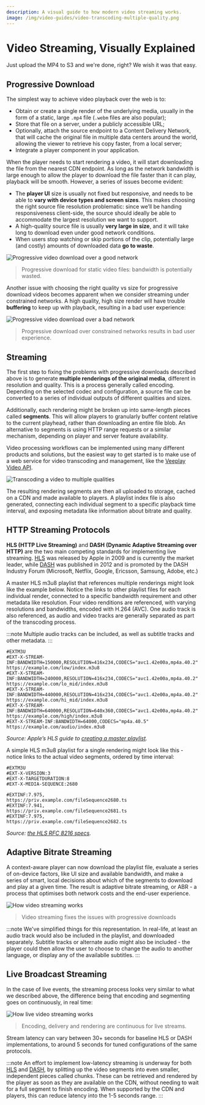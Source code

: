 ```yaml
---
description: A visual guide to how modern video streaming works.
image: /img/video-guides/video-transcoding-multiple-quality.png
---
```


# Video Streaming, Visually Explained

Just upload the MP4 to S3 and we're done, right? We wish it was that easy.

## Progressive Download

The simplest way to achieve video playback over the web is to:

- Obtain or create a single render of the underlying media, usually in the form of a static, large `.mp4` file (`.webm` files are also popular);
- Store that file on a server, under a publicly accessible URL;
- Optionally, attach the source endpoint to a Content Delivery Network, that will cache the original file in multiple data centers around the world, allowing the viewer to retrieve his copy  faster, from a local server;
- Integrate a player component in your application.

When the player needs to start rendering a video, it will start downloading the file from the nearest CDN endpoint. As long as the network bandwidth is large enough to allow the player to download the file faster than it can play, playback will be smooth. However, a series of issues become evident:

- The **player UI** size is usually not fixed but responsive, and needs to be able to **vary with device types and screen sizes**. This makes choosing the right source file resolution problematic: since we’ll be handing responsiveness client-side, the source should ideally be able to accommodate the largest resolution we want to support.
- A high-quality source file is usually **very large in size**, and it will take long to download even under good network conditions.
- When users stop watching or skip portions of the clip, potentially large (and costly) amounts of downloaded data **go to waste**.

![Progressive video download over a good network](/img/video-guides/progressive-video-download-good-network.gif)
> Progressive download for static video files: bandwidth is potentially wasted.

Another issue with choosing the right quality vs size for progressive download videos becomes apparent when we consider streaming under constrained networks. A high quality, high size render will have trouble **buffering** to keep up with playback, resulting in a bad user experience:

![Progressive video download over a bad network](/img/video-guides/progressive-video-download-bad-network.gif)
> Progressive download over constrained networks results in bad user experience.

## Streaming

The first step to fixing the problems with progressive downloads described above is to generate **multiple renderings of the original media**, different in resolution and quality. This is a process generally called encoding. Depending on the selected codec and configuration, a source file can be converted to a series of individual outputs of different qualities and sizes.

Additionally, each rendering might be broken up into same-length pieces called **segments**. This will allow players to granularly buffer content relative to the current playhead, rather than downloading an entire file blob. An alternative to segments is using HTTP range requests or a similar mechanism, depending on player and server feature availability.

Video processing workflows can be implemented using many different products and solutions, but the easiest way to get started is to make use of a web service for video transcoding and management, like the [Veeplay Video API](https://veeplay.com/video-api-cloud/).

![Transcoding a video to multiple qualities](/img/video-guides/video-transcoding-multiple-quality.png)

The resulting rendering segments are then all uploaded to storage, cached on a CDN and made available to players. A playlist index file is also generated, connecting each individual segment to a specific playback time interval, and exposing metadata like information about bitrate and quality.

## HTTP Streaming Protocols

**HLS (HTTP Live Streaming)** and **DASH (Dynamic Adaptive Streaming over HTTP)** are the two main competing standards for implementing live streaming. [HLS](https://developer.apple.com/streaming/) was released by Apple in 2009 and is currently the market leader, while [DASH](https://dashif.org/) was published in 2012 and is promoted by the DASH Industry Forum (Microsoft, Netflix, Google, Ericsson, Samsung, Adobe, etc.)

A master HLS m3u8 playlist that references multiple renderings might look like the example below. Notice the links to other playlist files for each individual render, connected to a specific bandwidth requirement and other metadata like resolution. Four video renditions are referenced, with varying resolutions and bandwidths, encoded with H.264 (AVC). One audio track is also referenced, as audio and video tracks are generally separated as part of the transcoding process.

:::note
Multiple audio tracks can be included, as well as subtitle tracks and other metadata.
:::

    #EXTM3U
    #EXT-X-STREAM-INF:BANDWIDTH=150000,RESOLUTION=416x234,CODECS="avc1.42e00a,mp4a.40.2"
    https://example.com/low/index.m3u8
    #EXT-X-STREAM-INF:BANDWIDTH=240000,RESOLUTION=416x234,CODECS="avc1.42e00a,mp4a.40.2"
    https://example.com/lo_mid/index.m3u8
    #EXT-X-STREAM-INF:BANDWIDTH=440000,RESOLUTION=416x234,CODECS="avc1.42e00a,mp4a.40.2"
    https://example.com/hi_mid/index.m3u8
    #EXT-X-STREAM-INF:BANDWIDTH=640000,RESOLUTION=640x360,CODECS="avc1.42e00a,mp4a.40.2"
    https://example.com/high/index.m3u8
    #EXT-X-STREAM-INF:BANDWIDTH=64000,CODECS="mp4a.40.5"
    https://example.com/audio/index.m3u8

_Source: Apple’s HLS guide to [creating a master playlist](https://developer.apple.com/documentation/http_live_streaming/example_playlists_for_http_live_streaming/creating_a_master_playlist)._

A simple HLS m3u8 playlist for a single rendering might look like this - notice links to the actual video segments, ordered by time interval:

    #EXTM3U
    #EXT-X-VERSION:3
    #EXT-X-TARGETDURATION:8
    #EXT-X-MEDIA-SEQUENCE:2680
    
    #EXTINF:7.975,
    https://priv.example.com/fileSequence2680.ts
    #EXTINF:7.941,
    https://priv.example.com/fileSequence2681.ts
    #EXTINF:7.975,
    https://priv.example.com/fileSequence2682.ts

_Source: [the HLS RFC 8216 specs](https://tools.ietf.org/html/rfc8216)._

## Adaptive Bitrate Streaming

A context-aware player can now download the playlist file, evaluate a series of on-device factors, like UI size and available bandwidth, and make a series of smart, local decisions about which of the segments to download and play at a given time. The result is adaptive bitrate streaming, or ABR - a process that optimises both network costs and the end-user experience.

![How video streaming works](/img/video-guides/how-video-streaming-works.gif)
> Video streaming fixes the issues with progressive downloads

:::note
We've simplified things for this representation. In real-life, at least an audio track would also be included in the playlist, and downloaded separately. Subtitle tracks or alternate audio might also be included - the player could then allow the user to choose to change the audio to another language, or display any of the availablle subtitles.
:::

## Live Broadcast Streaming

In the case of live events, the streaming process looks very similar to what we described above, the difference being that encoding and segmenting goes on continuously, in real time:

![How live video streaming works](/img/video-guides/how-live-video-streaming-works.gif)
> Encoding, delivery and rendering are continuous for live streams.

Stream latency can vary between 30+ seconds for baseline HLS or DASH implementations, to around 5 seconds for tuned configurations of the same protocols.

:::note
An effort to implement low-latency streaming is underway for both [HLS](https://developer.apple.com/documentation/http_live_streaming/enabling_low-latency_hls) and [DASH](https://dashif.org/guidelines/), by splitting up the video segments into even smaller, independent pieces called chunks. These can be retrieved and rendered by the player as soon as they are available on the CDN, without needing to wait for a full segment to finish encoding. When supported by the CDN and players, this can reduce latency into the 1-5 seconds range.
:::
